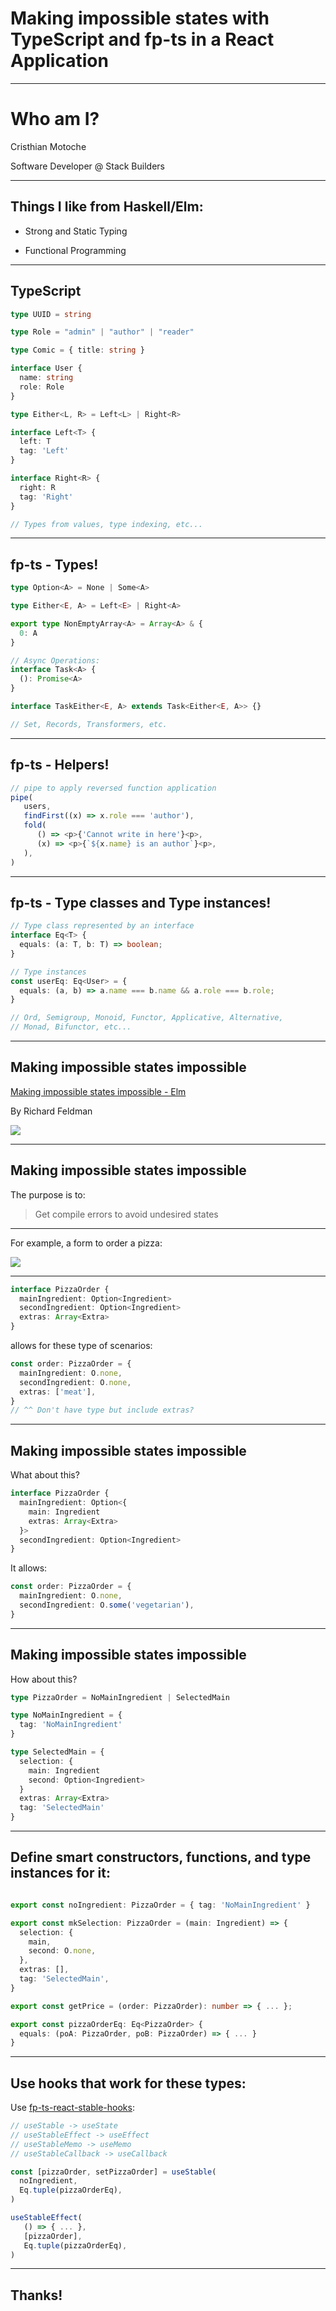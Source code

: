 <!-- classes: title -->

# Making impossible states with TypeScript and fp-ts in a React Application

---

# Who am I?

Cristhian Motoche


Software Developer @ Stack Builders

<!-- block-start: grid -->
<!-- account: twitter, camm_v222 -->
<!-- account: github, CristhianMotoche -->
<!-- block-end -->

---

## Things I like from Haskell/Elm:

- Strong and Static Typing

- Functional Programming

---

## TypeScript

```ts
type UUID = string

type Role = "admin" | "author" | "reader"

type Comic = { title: string }

interface User {
  name: string
  role: Role
}

type Either<L, R> = Left<L> | Right<R>

interface Left<T> {
  left: T
  tag: 'Left'
}

interface Right<R> {
  right: R
  tag: 'Right'
}

// Types from values, type indexing, etc...
```

---

## fp-ts - Types!

```ts
type Option<A> = None | Some<A>

type Either<E, A> = Left<E> | Right<A>

export type NonEmptyArray<A> = Array<A> & {
  0: A
}

// Async Operations:
interface Task<A> {
  (): Promise<A>
}

interface TaskEither<E, A> extends Task<Either<E, A>> {}

// Set, Records, Transformers, etc.
```
---

## fp-ts - Helpers!

```ts
// pipe to apply reversed function application
pipe(
   users,
   findFirst((x) => x.role === 'author'),
   fold(
      () => <p>{'Cannot write in here'}<p>,
      (x) => <p>{`${x.name} is an author`}<p>,
   ),
)
```
---

## fp-ts - Type classes and Type instances!

```ts
// Type class represented by an interface
interface Eq<T> {
  equals: (a: T, b: T) => boolean;
}

// Type instances
const userEq: Eq<User> = {
  equals: (a, b) => a.name === b.name && a.role === b.role;
}

// Ord, Semigroup, Monoid, Functor, Applicative, Alternative,
// Monad, Bifunctor, etc...
```

---

## Making impossible states impossible

[Making impossible states impossible - Elm](https://www.youtube.com/watch?v=IcgmSRJHu_8)

By Richard Feldman

![](./making-impossible-states.png)

---

## Making impossible states impossible

The purpose is to:

> Get compile errors to avoid undesired states

---

For example, a form to order a pizza:

![](./order-pizza.png)

---

```ts
interface PizzaOrder {
  mainIngredient: Option<Ingredient>
  secondIngredient: Option<Ingredient>
  extras: Array<Extra>
}
```

allows for these type of scenarios:

```ts
const order: PizzaOrder = {
  mainIngredient: O.none,
  secondIngredient: O.none,
  extras: ['meat'],
}
// ^^ Don't have type but include extras?
```
---

## Making impossible states impossible

What about this?

```ts
interface PizzaOrder {
  mainIngredient: Option<{
    main: Ingredient
    extras: Array<Extra>
  }>
  secondIngredient: Option<Ingredient>
}
```

It allows:

```ts
const order: PizzaOrder = {
  mainIngredient: O.none,
  secondIngredient: O.some('vegetarian'),
}
```

---

## Making impossible states impossible

How about this?

```ts
type PizzaOrder = NoMainIngredient | SelectedMain

type NoMainIngredient = {
  tag: 'NoMainIngredient'
}

type SelectedMain = {
  selection: {
    main: Ingredient
    second: Option<Ingredient>
  }
  extras: Array<Extra>
  tag: 'SelectedMain'
}
```

---

## Define smart constructors, functions, and type instances for it:

```ts

export const noIngredient: PizzaOrder = { tag: 'NoMainIngredient' }

export const mkSelection: PizzaOrder = (main: Ingredient) => {
  selection: {
    main,
    second: O.none,
  },
  extras: [],
  tag: 'SelectedMain',
}

export const getPrice = (order: PizzaOrder): number => { ... };

export const pizzaOrderEq: Eq<PizzaOrder> {
  equals: (poA: PizzaOrder, poB: PizzaOrder) => { ... }
}
```

---

## Use hooks that work for these types:

Use [fp-ts-react-stable-hooks](https://github.com/mblink/fp-ts-react-stable-hooks):

```ts
// useStable -> useState
// useStableEffect -> useEffect
// useStableMemo -> useMemo
// useStableCallback -> useCallback

const [pizzaOrder, setPizzaOrder] = useStable(
  noIngredient,
  Eq.tuple(pizzaOrderEq),
)

useStableEffect(
   () => { ... },
   [pizzaOrder],
   Eq.tuple(pizzaOrderEq),
)
```

---

## Thanks!
